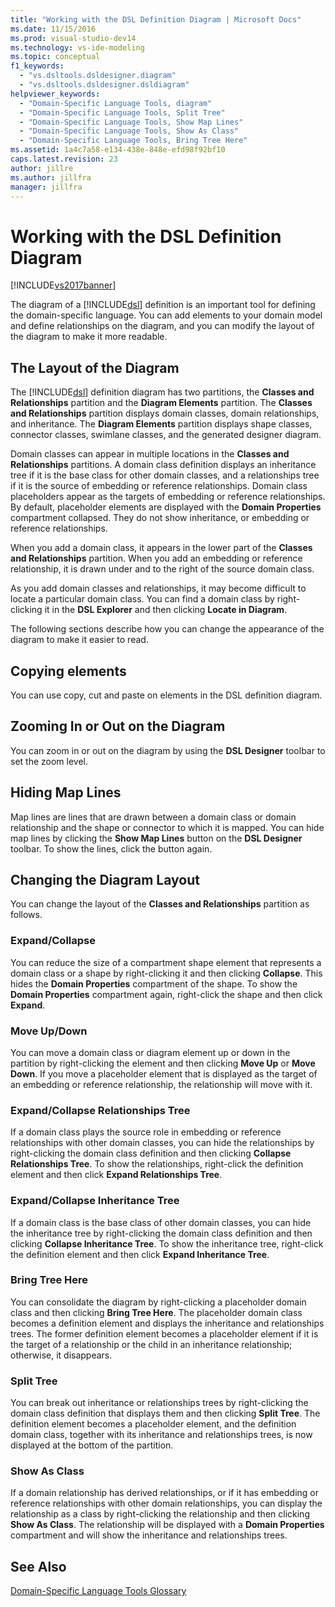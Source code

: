 ```yaml
---
title: "Working with the DSL Definition Diagram | Microsoft Docs"
ms.date: 11/15/2016
ms.prod: visual-studio-dev14
ms.technology: vs-ide-modeling
ms.topic: conceptual
f1_keywords:
  - "vs.dsltools.dsldesigner.diagram"
  - "vs.dsltools.dsldesigner.dsldiagram"
helpviewer_keywords:
  - "Domain-Specific Language Tools, diagram"
  - "Domain-Specific Language Tools, Split Tree"
  - "Domain-Specific Language Tools, Show Map Lines"
  - "Domain-Specific Language Tools, Show As Class"
  - "Domain-Specific Language Tools, Bring Tree Here"
ms.assetid: 1a4c7a58-e134-438e-848e-efd98f92bf10
caps.latest.revision: 23
author: jillre
ms.author: jillfra
manager: jillfra
---
```

# Working with the DSL Definition Diagram
[!INCLUDE[vs2017banner](../includes/vs2017banner.md)]

The diagram of a [!INCLUDE[dsl](../includes/dsl-md.md)] definition is an important tool for defining the domain-specific language. You can add elements to your domain model and define relationships on the diagram, and you can modify the layout of the diagram to make it more readable.

## The Layout of the Diagram
 The [!INCLUDE[dsl](../includes/dsl-md.md)] definition diagram has two partitions, the **Classes and Relationships** partition and the **Diagram Elements** partition. The **Classes and Relationships** partition displays domain classes, domain relationships, and inheritance. The **Diagram Elements** partition displays shape classes, connector classes, swimlane classes, and the generated designer diagram.

 Domain classes can appear in multiple locations in the **Classes and Relationships** partitions. A domain class definition displays an inheritance tree if it is the base class for other domain classes, and a relationships tree if it is the source of embedding or reference relationships. Domain class placeholders appear as the targets of embedding or reference relationships. By default, placeholder elements are displayed with the **Domain Properties** compartment collapsed. They do not show inheritance, or embedding or reference relationships.

 When you add a domain class, it appears in the lower part of the **Classes and Relationships** partition. When you add an embedding or reference relationship, it is drawn under and to the right of the source domain class.

 As you add domain classes and relationships, it may become difficult to locate a particular domain class. You can find a domain class by right-clicking it in the **DSL Explorer** and then clicking **Locate in Diagram**.

 The following sections describe how you can change the appearance of the diagram to make it easier to read.

## Copying elements
 You can use copy, cut and paste on elements in the DSL definition diagram.

## Zooming In or Out on the Diagram
 You can zoom in or out on the diagram by using the **DSL Designer** toolbar to set the zoom level.

## Hiding Map Lines
 Map lines are lines that are drawn between a domain class or domain relationship and the shape or connector to which it is mapped. You can hide map lines by clicking the **Show Map Lines** button on the **DSL Designer** toolbar. To show the lines, click the button again.

## Changing the Diagram Layout
 You can change the layout of the **Classes and Relationships** partition as follows.

### Expand/Collapse
 You can reduce the size of a compartment shape element that represents a domain class or a shape by right-clicking it and then clicking **Collapse**. This hides the **Domain Properties** compartment of the shape. To show the **Domain Properties** compartment again, right-click the shape and then click **Expand**.

### Move Up/Down
 You can move a domain class or diagram element up or down in the partition by right-clicking the element and then clicking **Move Up** or **Move Down**. If you move a placeholder element that is displayed as the target of an embedding or reference relationship, the relationship will move with it.

### Expand/Collapse Relationships Tree
 If a domain class plays the source role in embedding or reference relationships with other domain classes, you can hide the relationships by right-clicking the domain class definition and then clicking **Collapse Relationships Tree**. To show the relationships, right-click the definition element and then click **Expand Relationships Tree**.

### Expand/Collapse Inheritance Tree
 If a domain class is the base class of other domain classes, you can hide the inheritance tree by right-clicking the domain class definition and then clicking **Collapse Inheritance Tree**. To show the inheritance tree, right-click the definition element and then click **Expand Inheritance Tree**.

### Bring Tree Here
 You can consolidate the diagram by right-clicking a placeholder domain class and then clicking **Bring Tree Here**. The placeholder domain class becomes a definition element and displays the inheritance and relationships trees. The former definition element becomes a placeholder element if it is the target of a relationship or the child in an inheritance relationship; otherwise, it disappears.

### Split Tree
 You can break out inheritance or relationships trees by right-clicking the domain class definition that displays them and then clicking **Split Tree**. The definition element becomes a placeholder element, and the definition domain class, together with its inheritance and relationships trees, is now displayed at the bottom of the partition.

### Show As Class
 If a domain relationship has derived relationships, or if it has embedding or reference relationships with other domain relationships, you can display the relationship as a class by right-clicking the relationship and then clicking **Show As Class**. The relationship will be displayed with a **Domain Properties** compartment and will show the inheritance and relationships trees.

## See Also
 [Domain-Specific Language Tools Glossary](https://msdn.microsoft.com/ca5e84cb-a315-465c-be24-76aa3df276aa)
